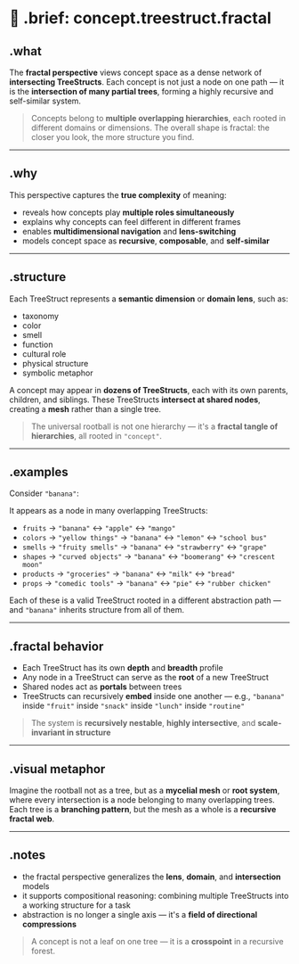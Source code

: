 # 🧬 .brief: concept.treestruct.fractal

## .what
The **fractal perspective** views concept space as a dense network of **intersecting TreeStructs**.
Each concept is not just a node on one path — it is the **intersection of many partial trees**, forming a highly recursive and self-similar system.

> Concepts belong to **multiple overlapping hierarchies**, each rooted in different domains or dimensions.
> The overall shape is fractal: the closer you look, the more structure you find.

---

## .why

This perspective captures the **true complexity** of meaning:

- reveals how concepts play **multiple roles simultaneously**
- explains why concepts can feel different in different frames
- enables **multidimensional navigation** and **lens-switching**
- models concept space as **recursive**, **composable**, and **self-similar**

---

## .structure

Each TreeStruct represents a **semantic dimension** or **domain lens**, such as:

- taxonomy
- color
- smell
- function
- cultural role
- physical structure
- symbolic metaphor

A concept may appear in **dozens of TreeStructs**, each with its own parents, children, and siblings.
These TreeStructs **intersect at shared nodes**, creating a **mesh** rather than a single tree.

> The universal rootball is not one hierarchy — it's a **fractal tangle of hierarchies**, all rooted in `"concept"`.

---

## .examples

Consider `"banana"`:

It appears as a node in many overlapping TreeStructs:

- `fruits` → `"banana"` ↔ `"apple"` ↔ `"mango"`
- `colors` → `"yellow things"` → `"banana"` ↔ `"lemon"` ↔ `"school bus"`
- `smells` → `"fruity smells"` → `"banana"` ↔ `"strawberry"` ↔ `"grape"`
- `shapes` → `"curved objects"` → `"banana"` ↔ `"boomerang"` ↔ `"crescent moon"`
- `products` → `"groceries"` → `"banana"` ↔ `"milk"` ↔ `"bread"`
- `props` → `"comedic tools"` → `"banana"` ↔ `"pie"` ↔ `"rubber chicken"`

Each of these is a valid TreeStruct rooted in a different abstraction path — and `"banana"` inherits structure from all of them.

---

## .fractal behavior

- Each TreeStruct has its own **depth** and **breadth** profile
- Any node in a TreeStruct can serve as the **root** of a new TreeStruct
- Shared nodes act as **portals** between trees
- TreeStructs can recursively **embed** inside one another — e.g., `"banana"` inside `"fruit"` inside `"snack"` inside `"lunch"` inside `"routine"`

> The system is **recursively nestable**, **highly intersective**, and **scale-invariant in structure**

---

## .visual metaphor

Imagine the rootball not as a tree, but as a **mycelial mesh** or **root system**, where every intersection is a node belonging to many overlapping trees.
Each tree is a **branching pattern**, but the mesh as a whole is a **recursive fractal web**.

---

## .notes

- the fractal perspective generalizes the **lens**, **domain**, and **intersection** models
- it supports compositional reasoning: combining multiple TreeStructs into a working structure for a task
- abstraction is no longer a single axis — it's a **field of directional compressions**

> A concept is not a leaf on one tree — it is a **crosspoint** in a recursive forest.
